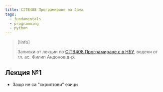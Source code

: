 ```yaml
---
title: CITB408 Програмиране на Java
tags:
  - fundamentals
  - programming
  - python
---
```

> [!info] 
> 
> Записки от лекции по [CITB408 Програмиране с в НБУ](https://ecatalog.nbu.bg/default.asp?V_Year=2021&YSem=4&Spec_ID=&Mod_ID=&PageShow=coursepresent&P_Menu=courses_part1&Fac_ID=3&M_PHD=0&P_ID=832&TabIndex=1&K_ID=36382&K_TypeID=10&l=0), водени от гл. ас. Филип Андонов  д-р.

## Лекция №1

- Защо не са "скриптови" езици